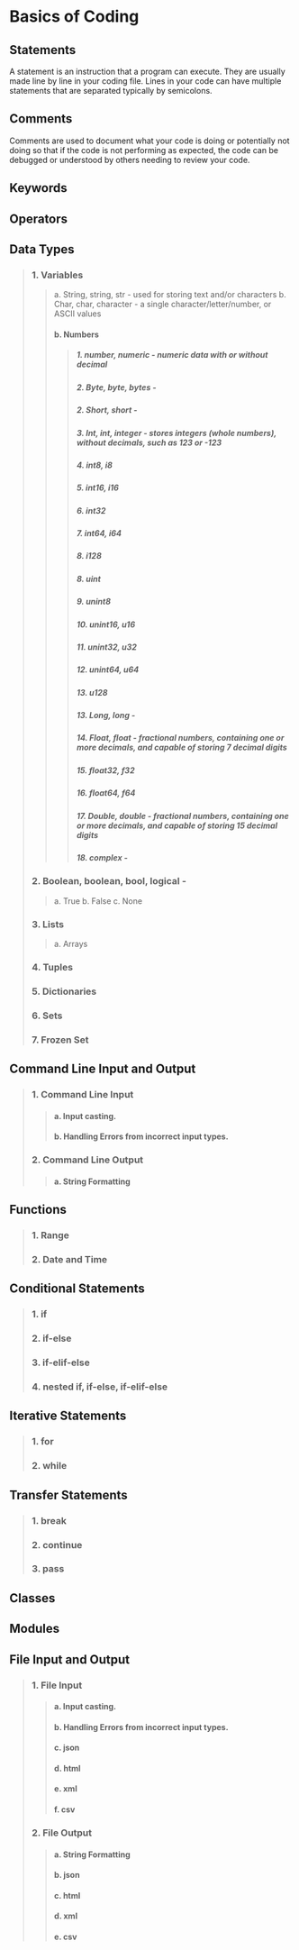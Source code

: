 # Basics of Coding

## Statements
A statement is an instruction that a program can execute. They are usually made line by line in your coding file. Lines in your code can have multiple statements that are separated typically by semicolons.

## Comments
Comments are used to document what your code is doing or potentially not doing so that if the code is not performing as expected, the code can be debugged or understood by others needing to review your code.

## Keywords

## Operators

## Data Types

> ### 1. Variables
>> a. String, string, str - used for storing text and/or characters
>> b. Char, char, character - a single character/letter/number, or ASCII values
>> ####        b. Numbers
>>> #####           1. number, numeric - numeric data with or without decimal
>>> #####           2. Byte, byte, bytes - 
>>> #####           2. Short, short - 
>>> #####           3. Int, int, integer - stores integers (whole numbers), without decimals, such as 123 or -123
>>> #####           4. int8, i8
>>> #####           5. int16, i16
>>> #####           6. int32
>>> #####           7. int64, i64
>>> #####           8. i128
>>> #####           8. uint
>>> #####           9. unint8
>>> #####          10. unint16, u16
>>> #####          11. unint32, u32
>>> #####          12. unint64, u64
>>> #####          13. u128
>>> #####          13. Long, long - 
>>> #####          14. Float, float - fractional numbers, containing one or more decimals, and capable of storing 7 decimal digits
>>> #####          15. float32, f32
>>> #####          16. float64, f64
>>> #####          17. Double, double - fractional numbers, containing one or more decimals, and capable of storing 15 decimal digits
>>> #####          18. complex - 
> ### 2. Boolean, boolean, bool, logical - 
>> a. True
>> b. False
>> c. None
> ### 3. Lists
>> a. Arrays      
> ### 4. Tuples
> ### 5. Dictionaries
> ### 6. Sets
> ### 7. Frozen Set

## Command Line Input and Output
> ### 1. Command Line Input
>> #### a. Input casting.
>> #### b. Handling Errors from incorrect input types.
> ### 2. Command Line Output
>> #### a. String Formatting

## Functions
> ### 1. Range
> ### 2. Date and Time

## Conditional Statements
> ### 1. if
> ### 2. if-else
> ### 3. if-elif-else
> ### 4. nested if, if-else, if-elif-else

## Iterative Statements
> ### 1. for
> ### 2. while

## Transfer Statements
> ### 1. break
> ### 2. continue
> ### 3. pass

## Classes

## Modules

## File Input and Output
> ### 1. File Input
>> #### a. Input casting.
>> #### b. Handling Errors from incorrect input types.
>> #### c. json
>> #### d. html
>> #### e. xml
>> #### f. csv
> ### 2. File Output
>> #### a. String Formatting
>> #### b. json
>> #### c. html
>> #### d. xml
>> #### e. csv
